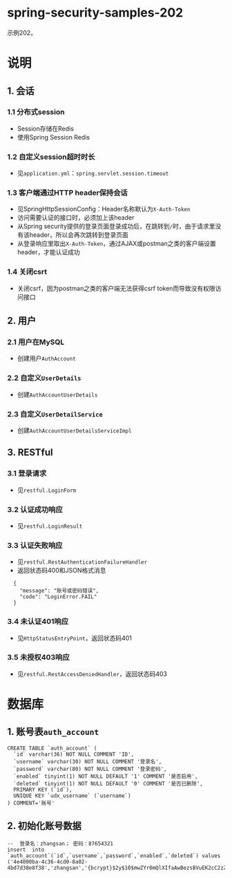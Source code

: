 # spring-security-samples-202
示例202。

# 说明
## 1. 会话
### 1.1 分布式session
  - Session存储在Redis
  - 使用Spring Session Redis


### 1.2 自定义session超时时长
  - 见`application.yml`：`spring.servlet.session.timeout`


### 1.3 客户端通过HTTP header保持会话
  - 见SpringHttpSessionConfig：Header名称默认为`X-Auth-Token`
  - 访问需要认证的接口时，必须加上该header
  - 从Spring security提供的登录页面登录成功后，在跳转到`/`时，由于请求里没有该header，所以会再次跳转到登录页面
  - 从登录响应里取出`X-Auth-Token`，通过AJAX或postman之类的客户端设置header，才能认证成功


### 1.4 关闭csrt
  - 关闭csrf，因为postman之类的客户端无法获得csrf token而导致没有权限访问接口


## 2. 用户
### 2.1 用户在MySQL
  - 创建用户`AuthAccount`


### 2.2 自定义`UserDetails`
  - 创建`AuthAccountUserDetails`


### 2.3 自定义`UserDetailService`
  - 创建`AuthAccountUserDetailsServiceImpl`


## 3. RESTful
### 3.1 登录请求
  - 见`restful.LoginForm`


### 3.2 认证成功响应
  - 见`restful.LoginResult`


### 3.3 认证失败响应
  - 见`restful.RestAuthenticationFailureHandler`
  - 返回状态码400和JSON格式消息
```
  {
    "message": "账号或密码错误",
    "code": "LoginError.FAIL"
  }
```


### 3.4 未认证401响应
  - 见`HttpStatusEntryPoint`，返回状态码401


### 3.5 未授权403响应
  - 见`restful.RestAccessDeniedHandler`，返回状态码403


# 数据库
## 1. 账号表`auth_account`
```
CREATE TABLE `auth_account` (
  `id` varchar(36) NOT NULL COMMENT 'ID',
  `username` varchar(30) NOT NULL COMMENT '登录名',
  `password` varchar(80) NOT NULL COMMENT '登录密码',
  `enabled` tinyint(1) NOT NULL DEFAULT '1' COMMENT '是否启用',
  `deleted` tinyint(1) NOT NULL DEFAULT '0' COMMENT '是否已删除',
  PRIMARY KEY (`id`),
  UNIQUE KEY `udx_username` (`username`)
) COMMENT='账号'
```

## 2. 初始化账号数据
```
--  登录名：zhangsan； 密码：87654321
insert  into `auth_account`(`id`,`username`,`password`,`enabled`,`deleted`) values
('4e4000ba-4c36-4cd0-8a02-4bd7d38e8f38','zhangsan','{bcrypt}$2y$10$mwZYr0mQlXIfaAwBezsBVuEK2cC2zZjJzWGhd.m0dX1iTHDusd3u6',1,0);
```